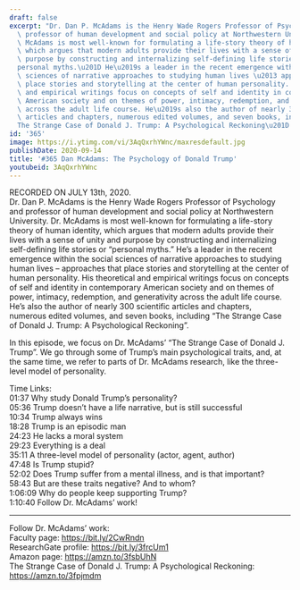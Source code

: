 ```yaml
---
draft: false
excerpt: "Dr. Dan P. McAdams is the Henry Wade Rogers Professor of Psychology and\
  \ professor of human development and social policy at Northwestern University. Dr.\
  \ McAdams is most well-known for formulating a life-story theory of human identity,\
  \ which argues that modern adults provide their lives with a sense of unity and\
  \ purpose by constructing and internalizing self-defining life stories or \u201C\
  personal myths.\u201D He\u2019s a leader in the recent emergence within the social\
  \ sciences of narrative approaches to studying human lives \u2013 approaches that\
  \ place stories and storytelling at the center of human personality. His theoretical\
  \ and empirical writings focus on concepts of self and identity in contemporary\
  \ American society and on themes of power, intimacy, redemption, and generativity\
  \ across the adult life course. He\u2019s also the author of nearly 300 scientific\
  \ articles and chapters, numerous edited volumes, and seven books, including \u201C\
  The Strange Case of Donald J. Trump: A Psychological Reckoning\u201D. "
id: '365'
image: https://i.ytimg.com/vi/3AqQxrhYWnc/maxresdefault.jpg
publishDate: 2020-09-14
title: '#365 Dan McAdams: The Psychology of Donald Trump'
youtubeid: 3AqQxrhYWnc
---
```

<div class="timelinks">

RECORDED ON JULY 13th, 2020.  
Dr. Dan P. McAdams is the Henry Wade Rogers Professor of Psychology and professor of human development and social policy at Northwestern University. Dr. McAdams is most well-known for formulating a life-story theory of human identity, which argues that modern adults provide their lives with a sense of unity and purpose by constructing and internalizing self-defining life stories or “personal myths.” He’s a leader in the recent emergence within the social sciences of narrative approaches to studying human lives – approaches that place stories and storytelling at the center of human personality. His theoretical and empirical writings focus on concepts of self and identity in contemporary American society and on themes of power, intimacy, redemption, and generativity across the adult life course. He’s also the author of nearly 300 scientific articles and chapters, numerous edited volumes, and seven books, including “The Strange Case of Donald J. Trump: A Psychological Reckoning”. 

In this episode, we focus on Dr. McAdams’ “The Strange Case of Donald J. Trump”. We go through some of Trump’s main psychological traits, and, at the same time, we refer to parts of Dr. McAdams research, like the three-level model of personality.

Time Links:  
<time>01:37</time> Why study Donald Trump’s personality?  
<time>05:36</time> Trump doesn’t have a life narrative, but is still successful  
<time>10:34</time> Trump always wins  
<time>18:28</time> Trump is an episodic man    
<time>24:23</time> He lacks a moral system  
<time>29:23</time> Everything is a deal  
<time>35:11</time> A three-level model of personality (actor, agent, author)  
<time>47:48</time> Is Trump stupid?  
<time>52:02</time> Does Trump suffer from a mental illness, and is that important?  
<time>58:43</time> But are these traits negative? And to whom?  
<time>1:06:09</time> Why do people keep supporting Trump?  
<time>1:10:40</time> Follow Dr. McAdams’ work!

---

Follow Dr. McAdams’ work:  
Faculty page: https://bit.ly/2CwRndn  
ResearchGate profile: https://bit.ly/3frcUm1  
Amazon page: https://amzn.to/3fsbUhN  
The Strange Case of Donald J. Trump: A Psychological Reckoning: https://amzn.to/3fpjmdm
</div>

